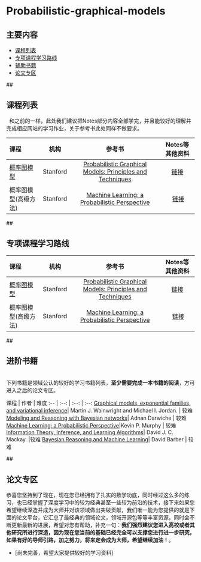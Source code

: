 # Probabilistic-graphical-models

## 主要内容
   
- [课程列表](#curriculum)
- [专项课程学习路线](#special_course_learning)
- [辅助书籍](#advanced_books)
- [论文专区](#papers_reading)

##<h2 id="curriculum">课程列表</h2>
    和之前的一样，此处我们建议把Notes部分内容全部学完，并且能较好的理解并完成相应网站的学习作业，关于参考书此处同样不做要求。

课程 | 机构 | 参考书 | Notes等其他资料
:-- | :--: | :--: | :--:
[概率图模型](https://www.youtube.com/watch?v=WPSQfOkb1M8&list=PL50E6E80E8525B59C)| Stanford | [Probabilistic Graphical Models: Principles and Techniques](https://github.com/JimmyLin192/GraphicalModel/blob/master/Probabilistic%20Graphical%20Models%20Principles%20and%20Techniques.pdf) |[链接](http://cs.stanford.edu/~ermon/cs228/index.html)
概率图模型(高级方法)| Stanford | [Machine Learning: a Probabilistic Perspective](https://www.amazon.com/Machine-Learning-Probabilistic-Perspective-Computation/dp/0262018020/ref=sr_1_2?ie=UTF8&qid=1336857747&sr=8-2) |  [链接](https://sites.google.com/site/cs228tspring2012/)

##<h2 id="special_course_learning">专项课程学习路线</h2>

课程 | 机构 | 参考书 | Notes等其他资料
:-- | :--: | :--: | :--:
[概率图模型](https://www.youtube.com/watch?v=WPSQfOkb1M8&list=PL50E6E80E8525B59C)| Stanford | [Probabilistic Graphical Models: Principles and Techniques](https://github.com/JimmyLin192/GraphicalModel/blob/master/Probabilistic%20Graphical%20Models%20Principles%20and%20Techniques.pdf) |[链接](http://cs.stanford.edu/~ermon/cs228/index.html)
概率图模型(高级方法)| Stanford | [Machine Learning: a Probabilistic Perspective](https://www.amazon.com/Machine-Learning-Probabilistic-Perspective-Computation/dp/0262018020/ref=sr_1_2?ie=UTF8&qid=1336857747&sr=8-2) |  [链接](https://sites.google.com/site/cs228tspring2012/)


##<h2 id="auxiliary_course">进阶书籍</h2>  
   下列书籍是领域公认的较好的学习书籍列表，**至少需要完成一本书籍的阅读**，方可进入之后的论文专区。

课程 | 作者 | 难度
:-- | :--: | :--: | :--:
[Graphical models, exponential families, and variational inference](https://people.eecs.berkeley.edu/~wainwrig/Papers/WaiJor08_FTML.pdf)| Martin J. Wainwright and Michael I. Jordan. | 较难
[Modeling and Reasoning with Bayesian networks](https://www.amazon.com/Modeling-Reasoning-Bayesian-Networks-Darwiche/dp/0521884381)| Adnan Darwiche | 较难
[Machine Learning: a Probabilistic Perspective](https://www.amazon.com/Machine-Learning-Probabilistic-Perspective-Computation/dp/0262018020/ref=sr_1_1?s=books&ie=UTF8&qid=1479202414&sr=1-1&keywords=Machine+Learning%3A+a+Probabilistic+Perspective)|Kevin P. Murphy | 较难
[Information Theory, Inference, and Learning Algorithms](http://www.inference.phy.cam.ac.uk/mackay/itila/book.html)| David J. C. Mackay. |较难
[Bayesian Reasoning and Machine Learning](https://www.amazon.com/Bayesian-Reasoning-Machine-Learning-Barber/dp/0521518148/ref=sr_1_1?s=books&ie=UTF8&qid=1479202565&sr=1-1&keywords=Bayesian+Reasoning+and+Machine+Learning)| David Barber | 较难



##<h2 id="papers_reading">论文专区</h2>
  恭喜您坚持到了现在，现在您已经拥有了扎实的数学功底，同时经过这么多的练习，也已经掌握了深度学习中的较为经典甚至一些较为前沿的技术，接下来如果您希望继续深造并成为大师并对该领域做出突破贡献，我们唯一能为您提供的就是下面的论文平台，它汇总了最经典的领域论文，领域开源包等等丰富资源，同时会不断更新最新的进展，希望对您有帮助，补充一句：**我们强烈建议您进入高校或者其他研究所进行深造，因为现在您当前的基础已经完全可以支撑您进行进一步研究，如果有好的导师引路，加之努力，将来定会成为大师，希望继续加油！**。

- [尚未完善，希望大家提供较好的学习资料]



